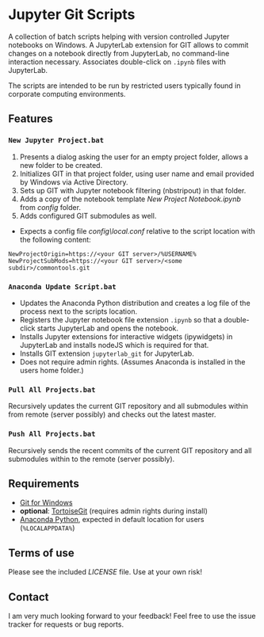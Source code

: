# Jupyter Git Scripts

A collection of batch scripts helping with version controlled Jupyter
notebooks on Windows.
A JupyterLab extension for GIT allows to commit changes on a notebook
directly from JupyterLab, no command-line interaction necessary.
Associates double-click on `.ipynb` files with JupyterLab.

The scripts are intended to be run by restricted users
typically found in corporate computing environments.

## Features

### `New Jupyter Project.bat`

1. Presents a dialog asking the user for an empty project folder,
   allows a new folder to be created.
2. Initializes GIT in that project folder, using user name and email provided
   by Windows via Active Directory.
3. Sets up GIT with Jupyter notebook filtering (nbstripout) in that folder.
4. Adds a copy of the notebook template *New Project Notebook.ipynb* from *config* folder.
5. Adds configured GIT submodules as well.

- Expects a config file *config\local.conf* relative to the script location
  with the following content:

```
NewProjectOrigin=https://<your GIT server>/%USERNAME%
NewProjectSubMods=https://<your GIT server>/<some subdir>/commontools.git
```

### `Anaconda Update Script.bat`

- Updates the Anaconda Python distribution
  and creates a log file of the process next to the scripts location.
- Registers the Jupyter notebook file extension `.ipynb` so that a double-click
  starts JupyterLab and opens the notebook.
- Installs Jupyter extensions for interactive widgets (ipywidgets) in JupyterLab
  and installs nodeJS which is required for that.
- Installs GIT extension `jupyterlab_git` for JupyterLab.
- Does not require admin rights.
  (Assumes Anaconda is installed in the users home folder.)

### `Pull All Projects.bat`

Recursively updates the current GIT repository and all submodules within from
remote (server possibly) and checks out the latest master.

### `Push All Projects.bat`

Recursively sends the recent commits of the current GIT repository and all
submodules within to the remote (server possibly).

## Requirements

- [Git for Windows](https://git-scm.com/download/win)
- **optional**: [TortoiseGit](https://tortoisegit.org/download/)
  (requires admin rights during install)
- [Anaconda Python](https://www.anaconda.com/distribution/),
  expected in default location for users (`%LOCALAPPDATA%`)

## Terms of use

Please see the included *LICENSE* file.
Use at your own risk!

## Contact

I am very much looking forward to your feedback!
Feel free to use the issue tracker for requests or bug reports.

